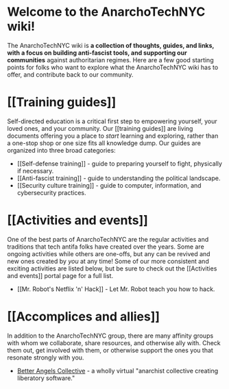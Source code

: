 # Welcome to the AnarchoTechNYC wiki!

The AnarchoTechNYC wiki is **a collection of thoughts, guides, and links, with a focus on building anti-fascist tools, and supporting our communities** against authoritarian regimes. Here are a few good starting points for folks who want to explore what the AnarchoTechNYC wiki has to offer, and contribute back to our community.

# [[Training guides]]

Self-directed education is a critical first step to empowering yourself, your loved ones, and your community. Our [[training guides]] are living documents offering you a place to *start* learning and exploring, rather than a one-stop shop or one size fits all knowledge dump. Our guides are organized into three broad categories:

* [[Self-defense training]] - guide to preparing yourself to fight, physically if necessary.
* [[Anti-fascist training]] - guide to understanding the political landscape.
* [[Security culture training]] - guide to computer, information, and cybersecurity practices.

# [[Activities and events]]

One of the best parts of AnarchoTechNYC are the regular activities and traditions that tech antifa folks have created over the years. Some are ongoing activities while others are one-offs, but any can be revived and new ones created by *you* at any time! Some of our more consistent and exciting activities are listed below, but be sure to check out the [[Activities and events]] portal page for a full list.

* [[Mr. Robot's Netflix 'n' Hack]] - Let Mr. Robot teach you how to hack.

# [[Accomplices and allies]]

In addition to the AnarchoTechNYC group, there are many affinity groups with whom we collaborate, share resources, and otherwise ally with. Check them out, get involved with them, or otherwise support the ones you that resonate strongly with you.

* [Better Angels Collective](https://betterangels.github.io/) - a wholly virtual "anarchist collective creating liberatory software."